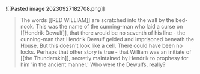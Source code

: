 ![[Pasted image 20230927182708.png]]

> The words [[RED WILLIAM]] are scratched into the wall by the bed-nook. This was the name of the cunning-man who laid a curse on [[Hendrik Dewulf]], that there would be no seventh of his line - the cunning-man that Hendrik Dewulf gelded and imprisoned beneath the House.
>But this doesn't look like a cell. There could have been no locks. Perhaps that other story is true - that William was an initiate of [[the Thunderskin]], secretly maintained by Hendrik to prophesy for him 'in the ancient manner.' Who were the Dewulfs, really?
